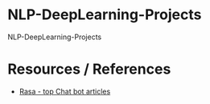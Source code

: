# NLP-DeepLearning-Projects
NLP-DeepLearning-Projects

# Resources / References
* [Rasa - top Chat bot articles](https://chatbotslife.com/our-experience-building-chatbots-with-rasa-tuning-the-nlu-pipeline-74a80cd565b8)
